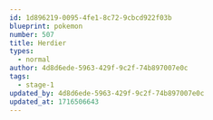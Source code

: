 ```yaml
---
id: 1d896219-0095-4fe1-8c72-9cbcd922f03b
blueprint: pokemon
number: 507
title: Herdier
types:
  - normal
author: 4d8d6ede-5963-429f-9c2f-74b897007e0c
tags:
  - stage-1
updated_by: 4d8d6ede-5963-429f-9c2f-74b897007e0c
updated_at: 1716506643
---
```

